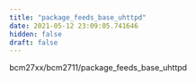 ```yaml
---
title: "package_feeds_base_uhttpd"
date: 2021-05-12 23:09:05.741646
hidden: false
draft: false
---
```


bcm27xx/bcm2711/package_feeds_base_uhttpd

